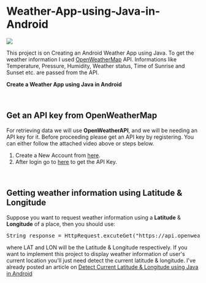# Weather-App-using-Java-in-Android

<img  src='https://blog.frsarker.com/wp-content/uploads/2020/06/Weather-App-Design.jpg' >

<br>
<p>This project is on Creating an Android Weather App using Java.
To get the weather information I used <a href="https://openweathermap.org" target="_blank">OpenWeatherMap</a> API. 
Informations like Temperature, Pressure, Humidity, Weather status, Time of Sunrise and Sunset etc. are passed from the API.</p>
<b>Create a Weather App using Java in Android</b>
</a>
</p>


<br><h2>Get an API key from OpenWeatherMap</h2>
<p>For retrieving data we will use <strong>OpenWeatherAPI</strong>, and we will be needing an API key for it. Before proceeding please get an API key by registering. You can either follow the attached video above or steps below.</p>
<ol>
<li>Create a New Account from <a title="Create new account" href="https://home.openweathermap.org/users/sign_up" target="_blank" rel="noopener">here</a>.</li>
<li>After login go to <a title="Get the API key" href="https://home.openweathermap.org/api_keys" target="_blank" rel="noopener">here</a> to get the API Key.</li>
</ol>

<br><h2>Getting weather information using Latitude & Longitude</h2>
<p>Suppose you want to request weather information using a <strong>Latitude</strong> &amp; <strong>Longitude</strong> of a place, then you should use:</p>
<pre>String response = HttpRequest.excuteGet("https://api.openweathermap.org/data/2.5/weather?lat=" + LAT + "&lon=" + LON + "&units=metric&appid=" + API);</pre>
<p>where LAT and LON will be the Latitude &amp; Longitude respectively. If you want to implement this project to display weather
information of user's current location you'll just need detect the current latitude &amp; longitude. I've already posted an article on 
<a href="https://blog.frsarker.com/java/detect-current-latitude-and-longitude-using-java-in-android.html" target="_blank">
Detect Current Latitude & Longitude using Java in Android
</a>
</p>

